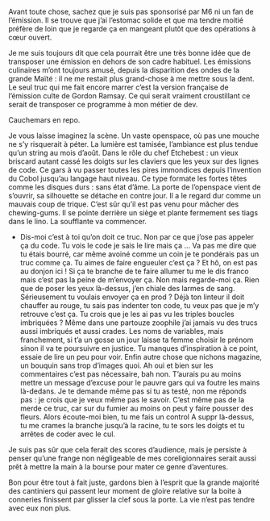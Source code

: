 Avant toute chose, sachez que je suis pas sponsorisé par M6 ni un fan de l’émission. Il se trouve que j’ai l’estomac solide et que ma tendre moitié préfère de loin que je regarde ça en mangeant plutôt que des opérations à cœur ouvert. 

Je me suis toujours dit que cela pourrait être une très bonne idée que de transposer une émission en dehors de son cadre habituel. Les émissions culinaires m’ont toujours amusé, depuis la disparition des ondes de la grande Maïté : il ne me restait plus grand-chose à me mettre sous la dent. Le seul truc qui me fait encore marrer c’est la version française de l’émission culte de Gordon Ramsay. 
Ce qui serait vraiment croustillant ce serait de transposer ce programme à mon métier de dev.

Cauchemars en repo.

Je vous laisse imaginez la scène. Un vaste openspace, où pas une mouche ne s’y risquerait à péter. La lumière est tamisée, l’ambiance est plus tendue qu’un string au mois d’août. Dans le rôle du chef Etchebest : un vieux briscard autant cassé les doigts sur les claviers que les yeux sur des lignes de code. Ce gars à vu passer toutes les pires immondices depuis l’invention du Cobol jusqu’au langage  haut niveau. Ce type formate les fortes têtes comme les disques durs : sans état d’âme.
La porte de l’openspace vient de s’ouvrir, sa silhouette se détache en contre jour. Il a le regard dur comme un mauvais coup de trique. C’est sûr qu’il est pas venu pour mâcher des chewing-gums. Il se pointe derrière un siège et plante fermement ses tiags dans le lino. La soufflante va commencer.

- Dis-moi c’est à toi qu’on doit ce truc. Non par ce que j’ose pas appeler ça du code. Tu vois le code je sais le lire mais ça … Va pas me dire que tu étais bourré, car même avoiné comme un coin je te pondérais pas un truc comme ça. Tu aimes de faire engueuler c’est ça ? Et hô, on est pas au donjon ici ! Si ça te branche de te faire allumer tu me le dis franco mais c’est pas la peine de m’envoyer ça.
Non mais regarde-moi ça. Rien que de poser les yeux là-dessus, j’en chiale des larmes de sang. Sérieusement tu voulais envoyer ça en prod ? Déjà ton linteur il doit chauffer au rouge, tu sais pas indenter ton code, tu veux pas que je m’y retrouve c’est ça. Tu crois que je les ai pas vu les triples boucles imbriquées ? Même dans une partouze zoophile j’ai jamais vu des trucs aussi imbriqués et aussi crades. Les noms de variables, mais franchement, si t’a un gosse un jour laisse ta femme choisir le prénom sinon il va te poursuivre en justice. Tu manques d’inspiration à ce point, essaie de lire un peu pour voir. Enfin autre chose que nichons magazine, un bouquin sans trop d’images quoi.
Ah oui et bien sur les commentaires c’est pas nécessaire, bah non. T’aurais pu au moins mettre un message d’excuse pour le pauvre gars qui va foutre les mains là-dedans. Je te demande même pas si tu as testé, non me réponds pas : je crois que je veux même pas le savoir. C’est même pas de la merde ce truc, car sur du fumier au moins on peut y faire pousser des fleurs. Alors écoute-moi bien, tu me fais un control A suppr là-dessus, tu me crames la branche jusqu’à la racine, tu te sors les doigts et tu arrêtes de coder avec le cul.

Je suis pas sûr que cela ferait des scores d’audience, mais je persiste à penser qu’une frange non négligeable de mes coreligionnaires serait aussi prêt à mettre la main à la bourse pour mater ce genre d’aventures.

Bon pour être tout à fait juste, gardons bien à l’esprit que la grande majorité des cantiniers qui passent leur moment de gloire relative sur la boite à conneries finissent par glisser la clef sous la porte. La vie n’est pas tendre avec eux non plus.
